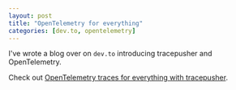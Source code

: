 ```yaml
---
layout: post
title: "OpenTelemetry for everything"
categories: [dev.to, opentelemetry]
---
```


I've wrote a blog over on `dev.to` introducing tracepusher and OpenTelemetry.

Check out [OpenTelemetry traces for everything with tracepusher](https://dev.to/agardnerit/opentelemetry-traces-for-anything-168c).